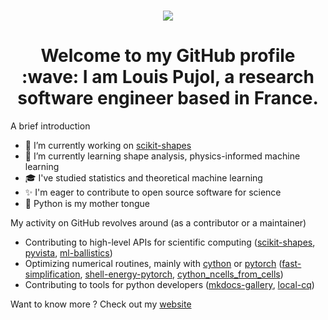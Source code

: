 <h1 align="center">
  <a href="https://git.io/typing-svg">
    <img src="https://readme-typing-svg.herokuapp.com/?lines=Hello,+world!&center=true&size=25">
  </a>
</h1>

<h1 align="center">Welcome to my GitHub profile :wave: I am Louis Pujol, a research software engineer based in France.</h1>

A brief introduction
- 🔭 I’m currently working on [scikit-shapes](https://github.com/scikit-shapes/scikit-shapes)
- 🌱 I’m currently learning shape analysis, physics-informed machine learning
- 🎓 I've studied statistics and theoretical machine learning
- ✨ I'm eager to contribute to open source software for science
- 🐍 Python is my mother tongue

My activity on GitHub revolves around (as a contributor or a maintainer)
- Contributing to high-level APIs for scientific computing ([scikit-shapes](https://github.com/scikit-shapes/scikit-shapes), [pyvista](https://github.com/pyvista/pyvista), [ml-ballistics](https://github.com/Louis-Pujol/ml-ballistics))
- Optimizing numerical routines, mainly with [cython](https://cython.org/) or [pytorch](https://pytorch.org/) ([fast-simplification](https://github.com/pyvista/fast-simplification), [shell-energy-pytorch](https://github.com/Louis-Pujol/shell-energy-pytorch), [cython_ncells_from_cells](https://github.com/Louis-Pujol/cython_ncells_from_cells))
- Contributing to tools for python developers ([mkdocs-gallery](https://github.com/smarie/mkdocs-gallery), [local-cq](https://github.com/Louis-Pujol/local-cq))

Want to know more ? Check out my [website](https://louis-pujol.github.io/)
<!--
<p align= "center">
  <img height= "145" src="http://github-profile-summary-cards.vercel.app/api/cards/stats?username=Louis-Pujol&theme=react" />
  <img height= "145" src="http://github-profile-summary-cards.vercel.app/api/cards/most-commit-language?username=Louis-Pujol&theme=react&hide=jupyter%20notebook" />
  <img height= "145" src="http://github-profile-summary-cards.vercel.app/api/cards/productive-time?username=Louis-Pujol&theme=react&utcOffset=1" />
</p>
-->

<!--
**Louis-Pujol/Louis-Pujol** is a ✨ _special_ ✨ repository because its `README.md` (this file) appears on your GitHub profile.

Here are some ideas to get you started:

- 🔭 I’m currently working on ...
- 🌱 I’m currently learning ...
- 👯 I’m looking to collaborate on ...
- 🤔 I’m looking for help with ...
- 💬 Ask me about ...
- 📫 How to reach me: ...
- 😄 Pronouns: ...
- ⚡ Fun fact: ...
-->

